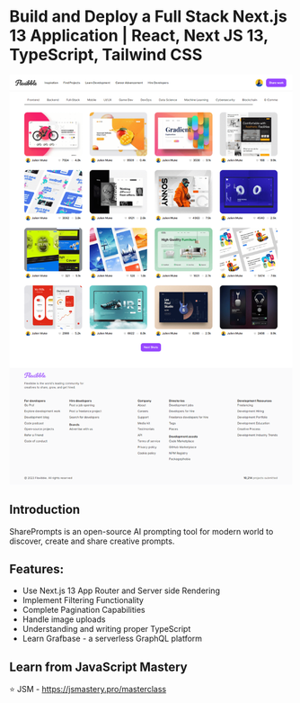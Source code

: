 # Build and Deploy a Full Stack Next.js 13 Application | React, Next JS 13, TypeScript, Tailwind CSS

![Screenshot](Screenshot.png)

## Introduction
SharePrompts is an open-source AI prompting tool for modern world to discover, create and share creative prompts.

## Features:
- Use Next.js 13 App Router and Server side Rendering
- Implement Filtering Functionality
- Complete Pagination Capabilities
- Handle image uploads
- Understanding and writing proper TypeScript
- Learn Grafbase - a serverless GraphQL platform

## Learn from JavaScript Mastery 
⭐ JSM - https://jsmastery.pro/masterclass

